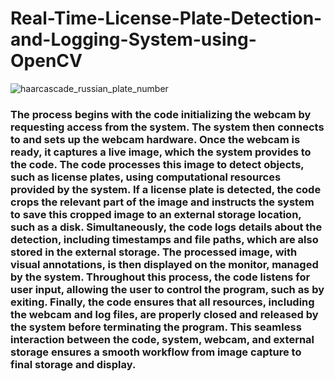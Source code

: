 # Real-Time-License-Plate-Detection-and-Logging-System-using-OpenCV

![haarcascade_russian_plate_number](https://github.com/user-attachments/assets/cca63874-d12e-4fba-8854-8e6f81912b33)

### The process begins with the code initializing the webcam by requesting access from the system. The system then connects to and sets up the webcam hardware. Once the webcam is ready, it captures a live image, which the system provides to the code. The code processes this image to detect objects, such as license plates, using computational resources provided by the system. If a license plate is detected, the code crops the relevant part of the image and instructs the system to save this cropped image to an external storage location, such as a disk. Simultaneously, the code logs details about the detection, including timestamps and file paths, which are also stored in the external storage. The processed image, with visual annotations, is then displayed on the monitor, managed by the system. Throughout this process, the code listens for user input, allowing the user to control the program, such as by exiting. Finally, the code ensures that all resources, including the webcam and log files, are properly closed and released by the system before terminating the program. This seamless interaction between the code, system, webcam, and external storage ensures a smooth workflow from image capture to final storage and display.
